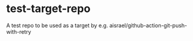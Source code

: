 # test-target-repo
A test repo to be used as a target by e.g. aisrael/github-action-git-push-with-retry
